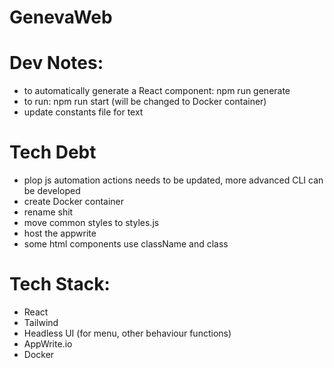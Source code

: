 # GenevaWeb



# Dev Notes: 
- to automatically generate a React component: npm run generate 
- to run: npm run start (will be changed to Docker container) 
- update constants file for text 


# Tech Debt 
- plop js automation actions needs to be updated, more advanced CLI can be developed 
- create Docker container 
- rename shit 
- move common styles to styles.js 
- host the appwrite 
- some html components use className and class


# Tech Stack: 
- React 
- Tailwind  
- Headless UI (for menu, other behaviour functions) 
- AppWrite.io 
- Docker 

